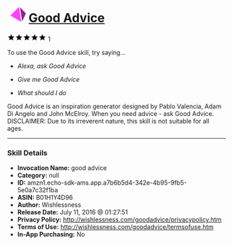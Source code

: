 # &nbsp;<img src="skill_icon" alt="Good Advice icon" width="36"> [Good Advice](http://alexa.amazon.com/#skills/amzn1.echo-sdk-ams.app.a7b6b5d4-342e-4b95-9fb5-5e0a7c32f1ba)
![5 stars](../../images/ic_star_black_18dp_1x.png)![5 stars](../../images/ic_star_black_18dp_1x.png)![5 stars](../../images/ic_star_black_18dp_1x.png)![5 stars](../../images/ic_star_black_18dp_1x.png)![5 stars](../../images/ic_star_black_18dp_1x.png) 1

To use the Good Advice skill, try saying...

* *Alexa, ask Good Advice*

* *Give me Good Advice*

* *What should I do*

Good Advice is an inspiration generator designed by Pablo Valencia, Adam Di Angelo and John McElroy. When you need advice - ask Good Advice.
DISCLAIMER: Due to its irreverent nature, this skill is not suitable for all ages.

***

### Skill Details

* **Invocation Name:** good advice
* **Category:** null
* **ID:** amzn1.echo-sdk-ams.app.a7b6b5d4-342e-4b95-9fb5-5e0a7c32f1ba
* **ASIN:** B01H1Y4D96
* **Author:** Wishlessness
* **Release Date:** July 11, 2016 @ 01:27:51
* **Privacy Policy:** http://wishlessness.com/goodadvice/privacypolicy.htm
* **Terms of Use:** http://wishlessness.com/goodadvice/termsofuse.htm
* **In-App Purchasing:** No
